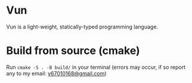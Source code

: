# Vun
Vun is a light-weight, statically-typed programming language.
# Build from source (cmake)
Run <code>cmake -S . -B build/</code> in your terminal (errors may occur, if so report any to my email: v67010168@gmail.com)


